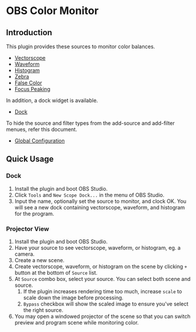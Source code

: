 # OBS Color Monitor

## Introduction

This plugin provides these sources to monitor color balances.

- [Vectorscope](doc/vectorscope.md)
- [Waveform](doc/waveform.md)
- [Histogram](doc/histogram.md)
- [Zebra](doc/zebra.md)
- [False Color](doc/falsecolor.md)
- [Focus Peaking](doc/focuspeaking.md)

In addition, a dock widget is available.
- [Dock](doc/dock.md)

To hide the source and filter types from the add-source and add-filter menues, refer this document.
- [Global Configuration](doc/global_config.md)

## Quick Usage

### Dock
1. Install the plugin and boot OBS Studio.
1. Click `Tools` and `New Scope Dock...` in the menu of OBS Studio.
1. Input the name, optionally set the source to monitor, and clock OK. You will see a new dock containing vectorscope, waveform, and histogram for the program.

### Projector View
1. Install the plugin and boot OBS Studio.
1. Have your source to see vectorscope, waveform, or histogram, eg. a camera.
1. Create a new scene.
1. Create vectorscope, waveform, or histogram on the scene by clicking `+` button at the bottom of `Source` list.
1. At `Source` combo box, select your source. You can select both scene and source.
   1. If the plugin increases rendering time too much, increase `scale` to scale down the image before processing.
   1. `Bypass` checkbox will show the scaled image to ensure you've select the right source.
1. You may open a windowed projector of the scene so that you can switch preview and program scene while monitoring color.
